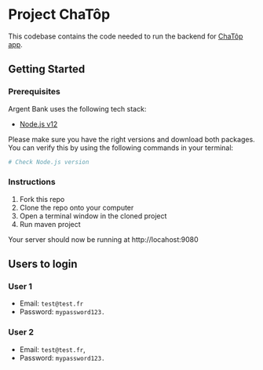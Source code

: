 # Project ChaTôp

This codebase contains the code needed to run the backend for [ChaTôp app](https://nodejs.org/en/).

## Getting Started

### Prerequisites

Argent Bank uses the following tech stack:

- [Node.js v12](https://nodejs.org/en/)

Please make sure you have the right versions and download both packages. You can verify this by using the following commands in your terminal:

```bash
# Check Node.js version
```

### Instructions

1. Fork this repo
1. Clone the repo onto your computer
1. Open a terminal window in the cloned project
1. Run maven project

Your server should now be running at http://locahost:9080

## Users to login

### User 1

- Email: `test@test.fr`
- Password: `mypassword123.`

### User 2

- Email: `test@test.fr`,
- Password: `mypassword123.`
